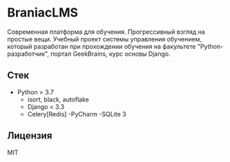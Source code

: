 # BraniacLMS
Современная платформа для обучения. Прогрессивный взгляд на простые вещи.
Учебный проект системы управления обучением, который разработан при прохождении обучения на факультете "Python-разработчик", портал GeekBrains, курс основы Django.
## Стек
- Python > 3.7
	- isort, black, autoflake
	- Django < 3.3
	- Celery[Redis]
-PyCharm
-SQLite 3
## Лицензия

MIT
